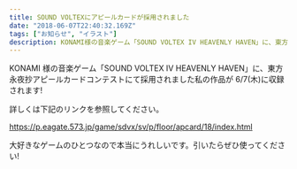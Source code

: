 ```yaml
---
title: SOUND VOLTEXにアピールカードが採用されました
date: "2018-06-07T22:40:32.169Z"
tags: ["お知らせ", "イラスト"]
description: KONAMI様の音楽ゲーム「SOUND VOLTEX IV HEAVENLY HAVEN」に、東方永夜抄アピールカードコンテストにて採用されました私の作品が6/7(木)に収録されます!
---
```


KONAMI 様の音楽ゲーム「SOUND VOLTEX IV HEAVENLY HAVEN」に、東方永夜抄アピールカードコンテストにて採用されました私の作品が 6/7(木)に収録されます!

詳しくは下記のリンクを参照してください。

https://p.eagate.573.jp/game/sdvx/sv/p/floor/apcard/18/index.html

大好きなゲームのひとつなので本当にうれしいです。引いたらぜひ使ってください!
